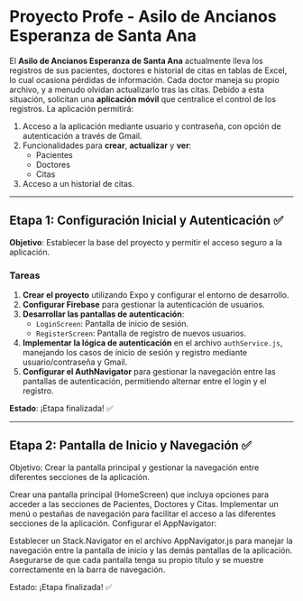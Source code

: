 # Proyecto Profe - Asilo de Ancianos Esperanza de Santa Ana

El **Asilo de Ancianos Esperanza de Santa Ana** actualmente lleva los registros de sus pacientes, doctores e historial de citas en tablas de Excel, lo cual ocasiona pérdidas de información. Cada doctor maneja su propio archivo, y a menudo olvidan actualizarlo tras las citas. Debido a esta situación, solicitan una **aplicación móvil** que centralice el control de los registros. La aplicación permitirá:

1. Acceso a la aplicación mediante usuario y contraseña, con opción de autenticación a través de Gmail.
2. Funcionalidades para **crear**, **actualizar** y **ver**:
   - Pacientes
   - Doctores
   - Citas
3. Acceso a un historial de citas.

---

## Etapa 1: Configuración Inicial y Autenticación ✅

**Objetivo**: Establecer la base del proyecto y permitir el acceso seguro a la aplicación.

### Tareas

1. **Crear el proyecto** utilizando Expo y configurar el entorno de desarrollo.
2. **Configurar Firebase** para gestionar la autenticación de usuarios.
3. **Desarrollar las pantallas de autenticación**:
   - `LoginScreen`: Pantalla de inicio de sesión.
   - `RegisterScreen`: Pantalla de registro de nuevos usuarios.
4. **Implementar la lógica de autenticación** en el archivo `authService.js`, manejando los casos de inicio de sesión y registro mediante usuario/contraseña y Gmail.
5. **Configurar el AuthNavigator** para gestionar la navegación entre las pantallas de autenticación, permitiendo alternar entre el login y el registro.

**Estado**: ¡Etapa finalizada! ✅


---

## Etapa 2: Pantalla de Inicio y Navegación  ✅
Objetivo: Crear la pantalla principal y gestionar la navegación entre diferentes secciones de la aplicación.

Crear una pantalla principal (HomeScreen) que incluya opciones para acceder a las secciones de Pacientes, Doctores y Citas.
Implementar un menú o pestañas de navegación para facilitar el acceso a las diferentes secciones de la aplicación.
Configurar el AppNavigator:

Establecer un Stack.Navigator en el archivo AppNavigator.js para manejar la navegación entre la pantalla de inicio y las demás pantallas de la aplicación.
Asegurarse de que cada pantalla tenga su propio título y se muestre correctamente en la barra de navegación.

Estado: ¡Etapa finalizada! ✅
